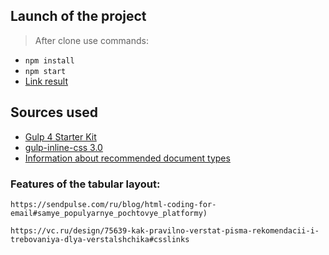 ## Launch of the project
> After clone use commands:
- `npm install`
- `npm start`
- [Link result](https://denyszhurbin.github.io/pages/index.html)

## Sources used
- [Gulp 4 Starter Kit](https://github.com/jr-cologne/gulp-starter-kit)
- [gulp-inline-css 3.0](https://www.npmjs.com/package/gulp-inline-css)
- [Information about recommended document types](https://www.campaignmonitor.com/blog/email-marketing/correct-doctype-to-use-in-html-email/#recommend)

### Features of the tabular layout:
`https://sendpulse.com/ru/blog/html-coding-for-email#samye_populyarnye_pochtovye_platformy)`

`https://vc.ru/design/75639-kak-pravilno-verstat-pisma-rekomendacii-i-trebovaniya-dlya-verstalshchika#csslinks`

